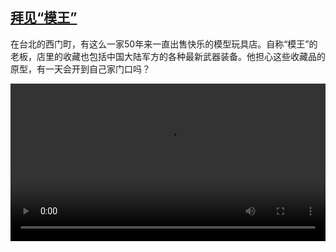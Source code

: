 <!--1678812426000-->
[拜见“模王”](https://www.dw.com/zh/%E6%8B%9C%E8%A7%81%E2%80%9C%E6%A8%A1%E7%8E%8B%E2%80%9D/a-64986380)
------

<p>在台北的西门町，有这么一家50年来一直出售快乐的模型玩具店。自称“模王”的老板，店里的收藏也包括中国大陆军方的各种最新武器装备。他担心这些收藏品的原型，有一天会开到自己家门口吗？</small></p><video src="https://tvdownloaddw-a.akamaihd.net/dwtv_video/flv/vdt_zh/2023/bchi230314_001_bchi_230314_modelkingtw_01r_AVC_1280x720.mp4" controls style="width:100%"></video>
